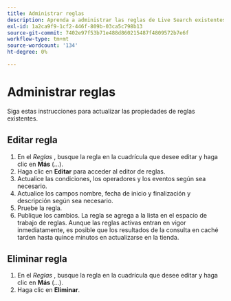 ```yaml
---
title: Administrar reglas
description: Aprenda a administrar las reglas de Live Search existentes.
exl-id: 1a2ca9f9-1cf2-446f-809b-03ca5c798b13
source-git-commit: 7402e97f53b71e488d860215487f4809572b7e6f
workflow-type: tm+mt
source-wordcount: '134'
ht-degree: 0%

---
```


# Administrar reglas

Siga estas instrucciones para actualizar las propiedades de reglas existentes.

## Editar regla

1. En el *Reglas* , busque la regla en la cuadrícula que desee editar y haga clic en **Más** (...).
1. Haga clic en **Editar** para acceder al editor de reglas.
1. Actualice las condiciones, los operadores y los eventos según sea necesario.
1. Actualice los campos nombre, fecha de inicio y finalización y descripción según sea necesario.
1. Pruebe la regla.
1. Publique los cambios.
La regla se agrega a la lista en el espacio de trabajo de reglas. Aunque las reglas activas entran en vigor inmediatamente, es posible que los resultados de la consulta en caché tarden hasta quince minutos en actualizarse en la tienda.

## Eliminar regla

1. En el *Reglas* , busque la regla en la cuadrícula que desee editar y haga clic en **Más** (...).
1. Haga clic en **Eliminar**.
